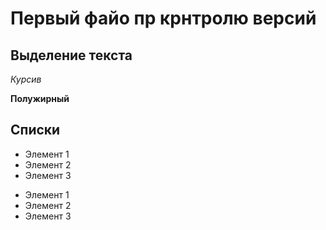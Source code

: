 # Первый файо пр крнтролю версий

## Выделение текста

*Курсив*

**Полужирный**

## Списки
* Элемент 1
* Элемент 2
* Элемент 3

- Элемент 1
- Элемент 2
- Элемент 3
